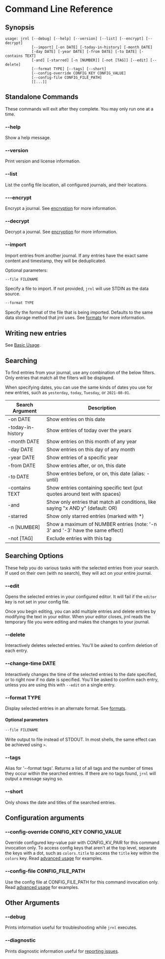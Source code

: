 <!--
Copyright © 2012-2022 jrnl contributors
License: https://www.gnu.org/licenses/gpl-3.0.html
-->

# Command Line Reference

## Synopsis
```
usage: jrnl [--debug] [--help] [--version] [--list] [--encrypt] [--decrypt]
            [--import] [-on DATE] [-today-in-history] [-month DATE]
            [-day DATE] [-year DATE] [-from DATE] [-to DATE] [-contains TEXT]
            [-and] [-starred] [-n [NUMBER]] [-not [TAG]] [--edit] [--delete]
            [--format TYPE] [--tags] [--short]
            [--config-override CONFIG_KEY CONFIG_VALUE]
            [--config-file CONFIG_FILE_PATH]
            [[...]]
```

## Standalone Commands

These commands will exit after they complete. You may only run one at a time.

### --help
Show a help message.

### --version
Print version and license information.

### --list
List the config file location, all configured journals, and their locations.

### ---encrypt
Encrypt a journal. See [encryption](encryption.md) for more information.

### --decrypt
Decrypt a journal. See [encryption](encryption.md) for more information.


### --import
Import entries from another journal. If any entries have the exact same content
and timestamp, they will be deduplicated.

Optional parameters:
```sh
--file FILENAME
```
Specify a file to import. If not provided, `jrnl` will use STDIN as the data source.

```sh
--format TYPE
```
Specify the format of the file that is being imported. Defaults to the same data
storage method that jrnl uses. See [formats](formats.md) for more information.

## Writing new entries
See [Basic Usage](usage.md).

## Searching

To find entries from your journal, use any combination of the below filters.
Only entries that match all the filters will be displayed.

When specifying dates, you can use the same kinds of dates you use for new
entries, such as `yesterday`, `today`, `Tuesday`, or `2021-08-01`.

| Search Argument | Description |
| --- | --- |
| -on DATE | Show entries on this date |
| -today-in-history | Show entries of today over the years |
| -month DATE | Show entries on this month of any year |
| -day DATE | Show entries on this day of any month |
| -year DATE | Show entries of a specific year |
| -from DATE | Show entries after, or on, this date |
| -to DATE | Show entries before, or on, this date (alias: -until) |
| -contains TEXT | Show entries containing specific text (put quotes around text with spaces) |
| -and | Show only entries that match all conditions, like saying "x AND y" (default: OR) |
| -starred | Show only starred entries (marked with *) |
| -n [NUMBER] | Show a maximum of NUMBER entries (note: '-n 3' and '-3' have the same effect) |
| -not [TAG] | Exclude entries with this tag |

## Searching Options
These help you do various tasks with the selected entries from your search.
If used on their own (with no search), they will act on your entire journal.

### --edit
Opens the selected entries in your configured editor. It will fail if the
`editor` key is not set in your config file.

Once you begin editing, you can add multiple entries and delete entries
by modifying the text in your editor. When your editor closes, jrnl reads
the temporary file you were editing and makes the changes to your journal.

### --delete
Interactively deletes selected entries. You'll be asked to confirm deletion of
each entry.

### --change-time DATE
Interactively changes the time of the selected entries to the date specified,
or to right now if no date is specified. You'll be asked to confirm each entry,
unless you are using this with `--edit` on a single entry.

### --format TYPE
Display selected entries in an alternate format. See [formats](formats.md).

#### Optional parameters
```sh
--file FILENAME
```
Write output to file instead of STDOUT. In most shells, the
same effect can be achieved using `>`.

### --tags

Alias for '--format tags'. Returns a list of all tags and the number of times
they occur within the searched entries. If there are no tags found, `jrnl` will output a message saying so.

### --short
Only shows the date and titles of the searched entries.

## Configuration arguments

### --config-override CONFIG_KEY CONFIG_VALUE

Override configured key-value pair with CONFIG_KV_PAIR for this command invocation only. To access config keys that aren't at the top level, separate the keys with a dot, such as `colors.title` to access the `title` key within the `colors` key. Read [advanced usage](./advanced.md) for examples.

### --config-file CONFIG_FILE_PATH

Use the config file at CONFIG_FILE_PATH for this command invocation only.
Read [advanced usage](./advanced.md) for examples.

## Other Arguments

### --debug
Prints information useful for troubleshooting while `jrnl` executes.

### --diagnostic
Prints diagnostic information useful for [reporting issues](https://github.com/jrnl-org/jrnl/issues).